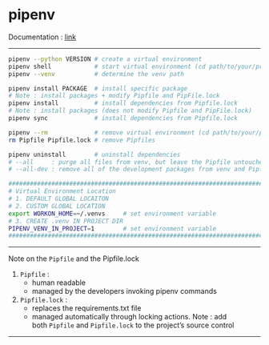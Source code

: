 # pipenv

Documentation : [link](https://pipenv.pypa.io/en/latest)

---

```bash 
pipenv --python VERSION # create a virtual environment 
pipenv shell 			# start virtual environment (cd path/to/your/project)
pipenv --venv 			# determine the venv path

pipenv install PACKAGE 	# install specific package
# Note : install packages + modify Pipfile and PipFile.lock
pipenv install 			# install dependencies from Pipfile.lock
# Note : install packages (does not modify Pipfile and PipFile.lock)
pipenv sync				# install dependencies from Pipfile.lock

pipenv --rm				# remove virtual environment (cd path/to/your/project)
rm Pipfile Pipfile.lock	# remove Pipfiles 

pipenv uninstall 		# uninstall dependencies 
# --all 	: purge all files from venv, but leave the Pipfile untouched.
# --all-dev : remove all of the development packages from venv and Pipfile

###############################################################################
# Virtual Environment Location 
# 1. DEFAULT GLOBAL LOCAITON 
# 2. CUSTOM GLOBAL LOCATION
export WORKON_HOME=~/.venvs 	# set environment variable
# 3. CREATE .venv IN PROJECT DIR
PIPENV_VENV_IN_PROJECT=1 		# set environment variable
###############################################################################

```

---

Note on the `Pipfile` and the Pipfile.lock
1. `Pipfile` :
	- human readable
	- managed by the developers invoking pipenv commands
2. `Pipfile.lock` :
	- replaces the requirements.txt file
	- managed automatically through locking actions.
Note : add both `Pipfile` and `Pipfile.lock` to the project’s source control

---